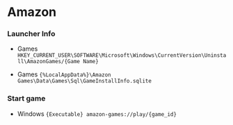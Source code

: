 # Amazon

### Launcher Info

- Games
  `HKEY_CURRENT_USER\SOFTWARE\Microsoft\Windows\CurrentVersion\Uninstall\AmazonGames/{Game Name}`

- Games
  `{%LocalAppData%}\Amazon Games\Data\Games\Sql\GameInstallInfo.sqlite`

### Start game

- Windows
  `{Executable} amazon-games://play/{game_id}`
